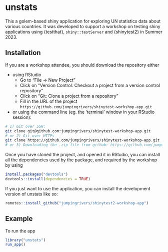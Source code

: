 
<!-- README.md is generated from README.Rmd. Please edit that file -->

# unstats

<!-- badges: start -->
<!-- badges: end -->

This a golem-based shiny application for exploring UN statistics data
about various countries. It was developed to support a workshop on
testing shiny applications using {testthat}, `shiny::testServer` and
{shinytest2} in Summer 2023.

## Installation

If you are a workshop attendee, you should download the repository
either

- using RStudio
  - Go to “File -\> New Project”
  - Click on “Version Control: Checkout a project from a version control
    repository”
  - Click on “Git: Clone a project from a repository”
  - Fill in the URL of the project
    `https://github.com/jumpingrivers/shinytest-workshop-app.git`
- or using the command line (eg. the ‘terminal’ window in your RStudio
  session):

``` bash
# 1) Git over SSH:
git clone git@github.com:jumpingrivers/shinytest-workshop-app.git
# or 2) Git over HTTPs
git clone https://github.com/jumpingrivers/shinytest-workshop-app.git
# or 3) Downloading the .zip file from github: https://github.com/jumpingrivers/shinytest-workshop-app
```

Once you have cloned the project, and opened it in RStudio, you can
install all the dependencies used by the package, and required by the
workshop by using

``` r
install.packages("devtools")
devtools::install(dependencies = TRUE)
```

If you just want to use the application, you can install the development
version of unstats like so:

``` r
remotes::install_github("jumpingrivers/shinytest2-workshop-app")
```

## Example

To run the app

``` r
library("unstats")
run_app()
```
